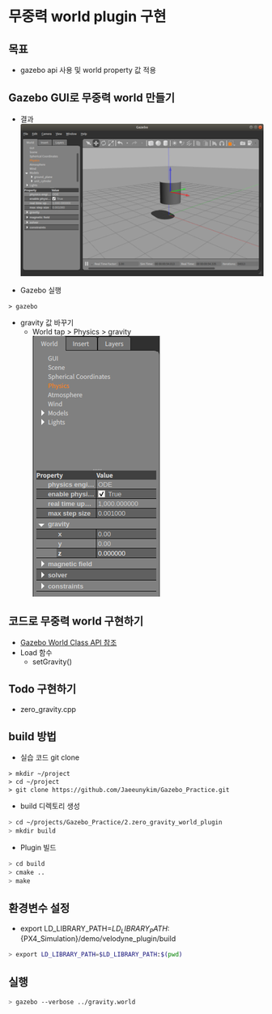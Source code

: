 # 무중력 world plugin 구현

## 목표
- gazebo api 사용 및 world property 값 적용

## Gazebo GUI로 무중력 world 만들기

- 결과 
![](./result_image.png)

- Gazebo 실행
```
> gazebo
```
- gravity 값 바꾸기 
    - World tap > Physics > gravity   
![](./gui_physics.png)



## 코드로 무중력 world 구현하기 
- [Gazebo World Class API 참조](https://osrf-distributions.s3.amazonaws.com/gazebo/api/dev/classgazebo_1_1physics_1_1World.html#details)
- Load 함수 
    - setGravity()

## Todo 구현하기 
- zero_gravity.cpp

## build 방법 

- 실습 코드 git clone
```
> mkdir ~/project
> cd ~/project
> git clone https://github.com/Jaeeunykim/Gazebo_Practice.git
```

- build 디렉토리 생성
```bash
> cd ~/projects/Gazebo_Practice/2.zero_gravity_world_plugin
> mkdir build 
```    
- Plugin 빌드
```bash
> cd build
> cmake ..
> make
```
## 환경변수 설정
- export LD_LIBRARY_PATH=${LD_LIBRARY_PATH}:${PX4_Simulation}/demo/velodyne_plugin/build
```bash
> export LD_LIBRARY_PATH=$LD_LIBRARY_PATH:$(pwd)
```

## 실행 
```bash
> gazebo --verbose ../gravity.world
```
